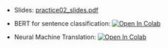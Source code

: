 * Slides: [practice02_slides.pdf](./practice02_slides.pdf)

* BERT for sentence classification: [![Open In Colab](https://colab.research.google.com/assets/colab-badge.svg)](https://colab.research.google.com/github/girafe-ai/ml-course/blob/24f_yandex_ml_trainings/practice02_language_modeling/practice_bert_for_text_classification.ipynb)

* Neural Machine Translation: [![Open In Colab](https://colab.research.google.com/assets/colab-badge.svg)](https://colab.research.google.com/github/girafe-ai/ml-course/blob/24f_yandex_ml_trainings/practice02_language_modeling/practice_translation_with_attention.ipynb)
